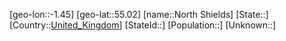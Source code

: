 ﻿---
location: [55.02,-1.45]
type: City
tags:
- geo/City


SpocWebEntityId: 32958
isDeleted: false
confidential: public

---
[geo-lon::-1.45]
[geo-lat::55.02]
[name::North Shields]
[State::]
[Country::[United_Kingdom](geo/Continent/Europe/United_Kingdom.md)]
[StateId::]
[Population::]
[Unknown::]

